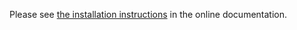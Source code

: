Please see [the installation instructions](https://doc.znuny.org/manual/releases/installupdate/install.html) in the online documentation.
